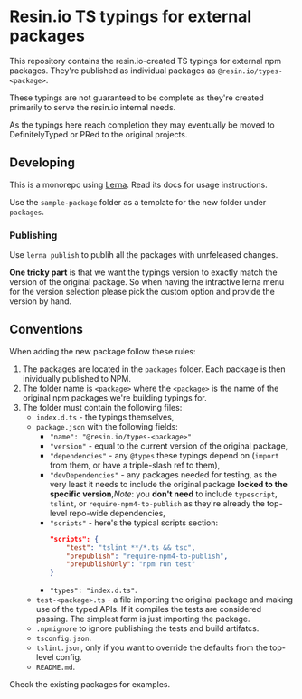 # Resin.io TS typings for external packages

This repository contains the resin.io-created TS typings for external npm packages.
They're published as individual packages as `@resin.io/types-<package>`.

These typings are not guaranteed to be complete as they're created primarily to serve the
resin.io internal needs.

As the typings here reach completion they may eventually be moved to DefinitelyTyped
or PRed to the original projects.

## Developing

This is a monorepo using [Lerna](https://lernajs.io/). Read its docs for usage instructions.

Use the `sample-package` folder as a template for the new folder under `packages`.

### Publishing

Use `lerna publish` to publih all the packages with unrfeleased changes.

**One tricky part** is that we want the typings version to exactly match the version of the original package.
So when having the intractive lerna menu for the version selection please pick the custom option
and provide the version by hand.

## Conventions

When adding the new package follow these rules:

1. The packages are located in the `packages` folder. Each package is then inividually published to NPM.
1. The folder name is `<package>` where the `<package>` is the name of the original npm packages we're building typings for.
1. The folder must contain the following files:
	- `index.d.ts` - the typings themselves,
	- `package.json` with the following fields:
		- `"name": "@resin.io/types-<package>"`
		- `"version"` - equal to the current version of the original package,
		- `"dependencies"` - any `@types` these typings depend on (`import` from them, or have a triple-slash ref to them),
		- `"devDependencies"` - any packages needed for testing, as the very least it needs to include the original package **locked to the specific version**,*Note*: you **don't need** to include `typescript`, `tslint`, or `require-npm4-to-publish` as they're already the top-level repo-wide dependencies,
		- `"scripts"` - here's the typical scripts section:
			```json
			"scripts": {
				"test": "tslint **/*.ts && tsc",
				"prepublish": "require-npm4-to-publish",
				"prepublishOnly": "npm run test"
			}
			```
		- `"types": "index.d.ts"`.
	- `test-<package>.ts` - a file importing the original package and making use of the typed APIs. If it compiles the tests are considered passing. The simplest form is just importing the package.
	- `.npmignore` to ignore publishing the tests and build artifatcs.
	- `tsconfig.json`.
	- `tslint.json`, only if you want to override the defaults from the top-level config.
	- `README.md`.

Check the existing packages for examples.
